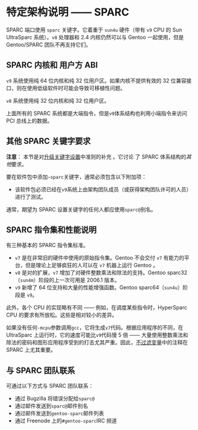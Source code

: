 # 特定架构说明 —— SPARC

SPARC 端口使用 `sparc` 关键字。它着重于 `sun4u` 硬件（带有 `v9` CPU 的 Sun UltraSparc 系统）。`v8` 处理器和 2.4 内核仍然可以与 Gentoo 一起使用，但是 Gentoo/SPARC 团队不再支持它们。

## SPARC 内核和 用户方 ABI

`v9` 系统使用纯 64 位内核和纯 32 位用户区。如果内核不提供有效的 32 位兼容接口，则在使用低级软件时可能会导致可移植性问题。

`v8` 系统使用纯 32 位内核和纯 32 位用户区。

上面所有的 SPARC 系统都是大端指令，但是`v9`体系结构也利用小端指令来访问 PCI 总线上的数据。

## 其他 SPARC 关键字要求

<div class="alert alert-note">
<b>注意</b>： 本节是对<a href="../keywording-and-stabilization.md">升级关键字设置</a>中准则的补充 。它讨论 了 SPARC 体系结构的<i>其他</i>要求。
</div>

要在软件包中添加`~sparc`关键字，通常必须包含以下附加项：

- 该软件包必须已经在`v9`系统上由架构团队成员（或获得架构团队许可的人员）进行了测试。

通常，期望为 SPARC 设置关键字的任何人都应使用`sparc@`别名。

## SPARC 指令集和性能说明

有三种基本的 SPARC 指令集标准。

- `v7` 是在非常旧的硬件中使用的原始指令集。Gentoo 不会交付 `v7` 有能力的平台，但是理论上足够疯狂的人可以在 `v7` 机器上运行 Gentoo 。
- `v8` 是对的扩展，`v7` 增加了对硬件整数乘法和除法的支持。Gentoo sparc32（`sun4m`）阶段的上一次可用是 2006.1 版本。
- `v9` 新增了 64 位支持和大量的性能增强函数。Gentoo sparc64（`sun4u`）阶段是 `v9`。

此外，各个 CPU 的实现略有不同 —— 例如，在调度某些指令时，HyperSparc CPU 的要求有所放松。这些是相对较小的差异。

如果没有任何`-mcpu`参数调用`gcc`，它将生成`v7`代码。根据应用程序的不同，在 UltraSparc 上运行时，它的速度可能比`v9`代码慢 5 倍 —— 大量使用整数乘法和除法的密码和图形应用程序受到的打击尤其严重。因此，[不过滤变量](./../general-concepts/user-environment.md)中的注释在 SPARC 上尤其重要。

## 与 SPARC 团队联系

可通过以下方式与 SPARC 团队联系：

- 通过 Bugzilla 将错误分配给`sparc@`
- 通过邮件发送到`sparc@`邮件别名
- 通过邮件发送到`gentoo-sparc`邮件列表
- 通过 Freenode 上的`#gentoo-sparc`IRC 频道
